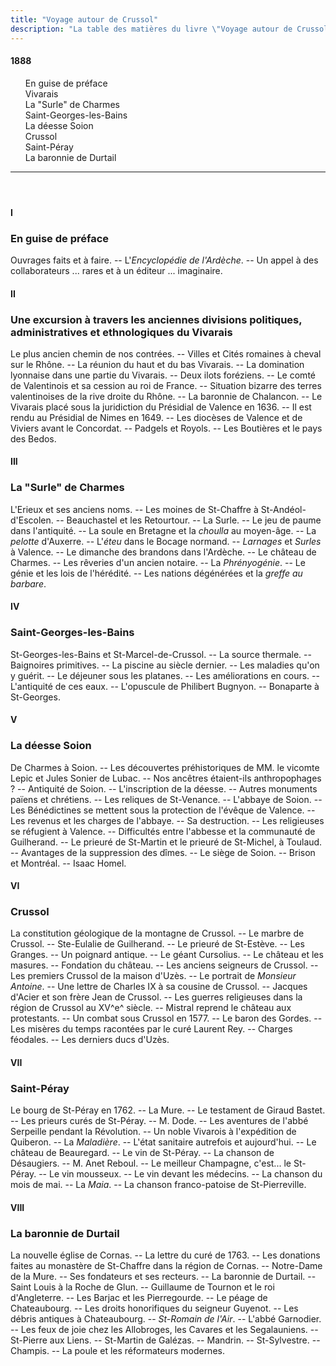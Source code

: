 ```yaml
---
title: "Voyage autour de Crussol"
description: "La table des matières du livre \"Voyage autour de Crussol\" du Docteur Francus (Albin Mazon) publié en 1888 par l'Imprimerie Centrale de Privas"
---
```


#### 1888

<div id="toc">

1. En guise de préface
1. Vivarais
1. La "Surle" de Charmes
1. Saint-Georges-les-Bains
1. La déesse Soion
1. Crussol
1. Saint-Péray
1. La baronnie de Durtail

</div>

<header><hr></header>

#### I

### En guise de préface

<div class="tltr">

Ouvrages faits et à faire. -- L'_Encyclopédie de l'Ardèche_. -- Un appel à des
collaborateurs ... rares et à un éditeur ... imaginaire.

</div>

#### II

### Une excursion à travers les anciennes divisions politiques, administratives et ethnologiques du Vivarais

<div class="tltr">

Le plus ancien chemin de nos contrées. -- Villes et Cités romaines à cheval sur
le Rhône. -- La réunion du haut et du bas Vivarais. -- La domination lyonnaise
dans une partie du Vivarais. -- Deux ilots foréziens. -- Le comté de Valentinois
et sa cession au roi de France. -- Situation bizarre des terres valentinoises de
la rive droite du Rhône. -- La baronnie de Chalancon. -- Le Vivarais placé sous
la juridiction du Présidial de Valence en 1636. -- Il est rendu au Présidial de
Nimes en 1649. -- Les diocèses de Valence et de Viviers avant le Concordat. --
Padgels et Royols. -- Les Boutières et le pays des Bedos.

</div>

#### III

### La "Surle" de Charmes

<div class="tltr">

L'Erieux et ses anciens noms. -- Les moines de St-Chaffre à St-Andéol-d'Escolen.
-- Beauchastel et les Retourtour. -- La Surle. -- Le jeu de paume dans
l'antiquité. -- La soule en Bretagne et la _choulla_ au moyen-âge. -- La
_pelotte_ d'Auxerre. -- L'_éteu_ dans le Bocage normand. -- _Larnages_ et
_Surles_ à Valence. -- Le dimanche des brandons dans l'Ardèche. -- Le château de
Charmes. -- Les rêveries d'un ancien notaire. -- La _Phrényogénie_. -- Le génie
et les lois de l'hérédité. -- Les nations dégénérées et la _greffe au barbare_.

</div>

#### IV

### Saint-Georges-les-Bains

<div class="tltr">

St-Georges-les-Bains et St-Marcel-de-Crussol. -- La source thermale. --
Baignoires primitives. -- La piscine au siècle dernier. -- Les maladies qu'on y
guérit. -- Le déjeuner sous les platanes. -- Les améliorations en cours. --
L'antiquité de ces eaux. -- L'opuscule de Philibert Bugnyon. -- Bonaparte à
St-Georges.

</div>

#### V

### La déesse Soion

<div class="tltr">

De Charmes à Soion. -- Les découvertes préhistoriques de MM. le vicomte Lepic et
Jules Sonier de Lubac. -- Nos ancêtres étaient-ils anthropophages ? -- Antiquité
de Soion. -- L'inscription de la déesse. -- Autres monuments païens et
chrétiens. -- Les reliques de St-Venance. -- L'abbaye de Soion. -- Les
Bénédictines se mettent sous la protection de l'évêque de Valence. -- Les
revenus et les charges de l'abbaye. -- Sa destruction. -- Les religieuses se
réfugient à Valence. -- Difficultés entre l'abbesse et la communauté de
Guilherand. -- Le prieuré de St-Martin et le prieuré de St-Michel, à Toulaud. --
Avantages de la suppression des dîmes. -- Le siège de Soion. -- Brison et
Montréal. -- Isaac Homel.

</div>

#### VI

### Crussol

<div class="tltr">

La constitution géologique de la montagne de Crussol. -- Le marbre de Crussol.
-- Ste-Eulalie de Guilherand. -- Le prieuré de St-Estève. -- Les Granges. -- Un
poignard antique. -- Le géant Cursolius. -- Le château et les masures. --
Fondation du château. -- Les anciens seigneurs de Crussol. -- Les premiers
Crussol de la maison d'Uzès. -- Le portrait de _Monsieur Antoine_. -- Une lettre
de Charles IX à sa cousine de Crussol. -- Jacques d'Acier et son frère Jean de
Crussol. -- Les guerres religieuses dans la région de Crussol au XV^e^ siècle.
-- Mistral reprend le château aux protestants. -- Un combat sous Crussol en
1577. -- Le baron des Gordes. -- Les misères du temps racontées par le curé
Laurent Rey. -- Charges féodales. -- Les derniers ducs d'Uzès.

</div>

#### VII

### Saint-Péray

<div class="tltr">

Le bourg de St-Péray en 1762. -- La Mure. -- Le testament de Giraud Bastet. --
Les prieurs curés de St-Péray. -- M. Dode. -- Les aventures de l'abbé Serpeille
pendant la Révolution. -- Un noble Vivarois à l'expédition de Quiberon. -- La
_Maladière_. -- L'état sanitaire autrefois et aujourd'hui. -- Le château de
Beauregard. -- Le vin de St-Péray. -- La chanson de Désaugiers. -- M. Anet
Reboul. -- Le meilleur Champagne, c'est... le St-Péray. -- Le vin mousseux. --
Le vin devant les médecins. -- La chanson du mois de mai. -- La _Maia_. -- La
chanson franco-patoise de St-Pierreville.

</div>

#### VIII

### La baronnie de Durtail

<div class="tltr">

La nouvelle église de Cornas. -- La lettre du curé de 1763. -- Les donations
faites au monastère de St-Chaffre dans la région de Cornas. -- Notre-Dame de la
Mure. -- Ses fondateurs et ses recteurs. -- La baronnie de Durtail. -- Saint
Louis à la Roche de Glun. -- Guillaume de Tournon et le roi d'Angleterre. -- Les
Barjac et les Pierregourde. -- Le péage de Chateaubourg. -- Les droits
honorifiques du seigneur Guyenot. -- Les débris antiques à Chateaubourg. --
_St-Romain de l'Air_. -- L'abbé Garnodier. -- Les feux de joie chez les
Allobroges, les Cavares et les Segalauniens. -- St-Pierre aux Liens. --
St-Martin de Galézas. -- Mandrin. -- St-Sylvestre. -- Champis. -- La poule et
les réformateurs modernes.

</div>
